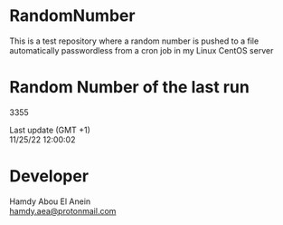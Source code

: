 # RandomNumber    
This is a test repository where a random number is pushed to a file automatically passwordless from a cron job in my Linux CentOS server    
# Random Number of the last run   
3355
      
Last update (GMT +1)    
11/25/22 12:00:02
# Developer    
Hamdy Abou El Anein   
hamdy.aea@protonmail.com
